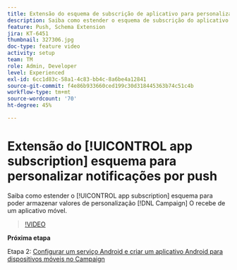 ```yaml
---
title: Extensão do esquema de subscrição de aplicativo para personalizar notificações por push
description: Saiba como estender o esquema de subscrição do aplicativo para armazenar valores de personalização que o Campaign recebe de um aplicativo para dispositivos móveis.
feature: Push, Schema Extension
jira: KT-6451
thumbnail: 327306.jpg
doc-type: feature video
activity: setup
team: TM
role: Admin, Developer
level: Experienced
exl-id: 6cc1d83c-58a1-4c83-bb4c-8a6be4a12841
source-git-commit: f4e86b933660ced199c30d318445363b74c51c4b
workflow-type: tm+mt
source-wordcount: '70'
ht-degree: 45%

---
```


# Extensão do [!UICONTROL app subscription] esquema para personalizar notificações por push

Saiba como estender o [!UICONTROL app subscription] esquema para poder armazenar valores de personalização [!DNL Campaign] O recebe de um aplicativo móvel.

>[!VIDEO](https://video.tv.adobe.com/v/327306?quality=12&learn=on)

**Próxima etapa**

Etapa 2: [Configurar um serviço Android e criar um aplicativo Android para dispositivos móveis no Campaign](/help/tutorial-getting-started-with-push-notifications-for-android/configuring-an-android-service-in-campaign.md)
